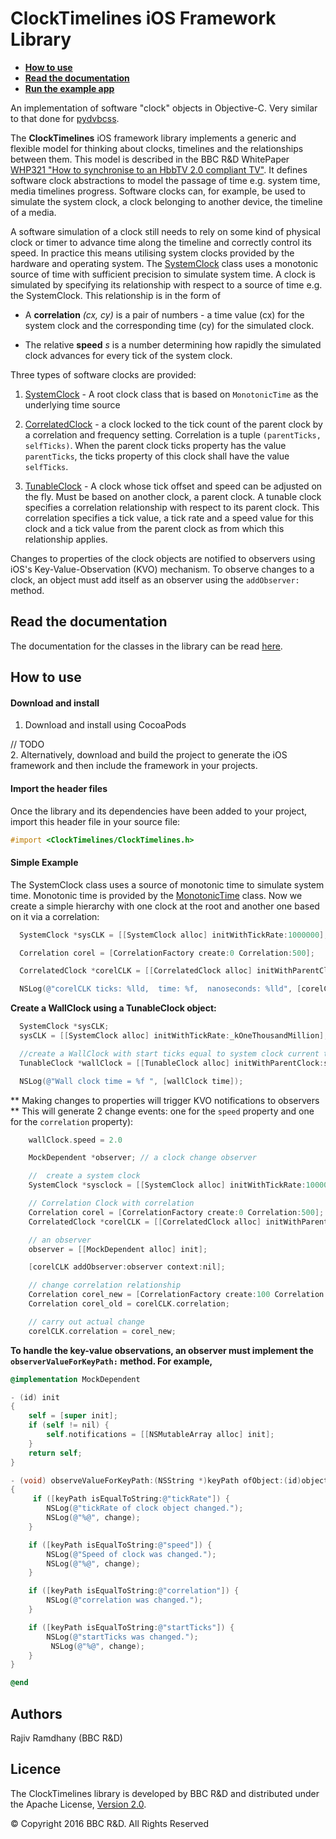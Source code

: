 # ClockTimelines iOS Framework Library


* **[How to use](#how-to-use)**
* **[Read the documentation](#read-the-documentation)**
* **[Run the example app](#run-the-example-app)**


An implementation of software "clock" objects in Objective-C. Very similar to that done for [pydvbcss](https://github.com/bbc/pydvbcss).

The **ClockTimelines** iOS framework library implements a generic and flexible model for thinking about clocks, timelines and the relationships between them. This model is described  in the BBC R&D WhitePaper [WHP321 "How to synchronise to an HbbTV 2.0 compliant TV"]().
It defines software clock abstractions to model the passage of time e.g. system time, media timelines progress.
Software clocks can, for example, be used to simulate the system clock, a clock belonging to another device, the timeline of a media.

A software simulation of a clock still needs to rely on some kind of physical clock or timer to advance time along the timeline and correctly control its speed. In practice this means utilising system clocks provided by the hardware and operating system. The [SystemClock](ClockTimelines/SystemClock.h) class uses a monotonic source of time with sufficient precision to simulate system time. A clock is simulated by specifying its relationship with respect to a source of time e.g. the SystemClock. This relationship is in the form of

* A **correlation** *(cx, cy)* is a pair of numbers - a time value (cx) for the system clock and the corresponding time (cy) for the simulated clock.

* The relative **speed** *s* is a number determining how rapidly the simulated clock advances for every tick of the system clock.

Three types of software clocks are provided:

1. [SystemClock](ClockTimelines/SystemClock.h) - A root clock class that is based on `MonotonicTime` as the underlying time source

2. [CorrelatedClock](ClockTimelines/CorrelatedClock.h) - a clock locked to the tick count of the parent clock by a correlation and frequency setting. Correlation is a tuple `(parentTicks, selfTicks)`. When the parent clock ticks property has the value `parentTicks`, the ticks property of this clock shall have the value `selfTicks`.

3. [TunableClock](ClockTimelines/CorrelatedClock.h) - A clock whose tick offset and speed can be adjusted on the fly.  Must be based on another clock, a parent clock. A tunable clock specifies a correlation relationship with respect to its parent clock. This correlation specifies a tick value, a tick rate and a speed value for this clock and a tick value from the parent clock as from which this relationship applies.

Changes to properties of the clock objects are notified to observers using iOS's Key-Value-Observation (KVO) mechanism. To observe changes to a clock, an object must add itself as an observer using the `addObserver:` method.


## Read the documentation
The documentation for the classes in the library can be read [here](index.html).

## How to use

#### Download and install
1.  Download and install using CocoaPods

// TODO  
2. Alternatively, download and build the project to generate the iOS framework and then include the framework in your projects.


#### Import the header files

Once the library and its dependencies have been added to your project, import this header file in your source file:

```objective-c
#import <ClockTimelines/ClockTimelines.h>
```

#### Simple Example
The SystemClock class uses a source of monotonic time to simulate system time. Monotonic time is provided by the [MonotonicTime](ClockTimelines/MonotonicTime.h) class.
Now we create a simple hierarchy with one clock at the root and another one based on it via a correlation:

```objective-c
  SystemClock *sysCLK = [[SystemClock alloc] initWithTickRate:1000000];

  Correlation corel = [CorrelationFactory create:0 Correlation:500];

  CorrelatedClock *corelCLK = [[CorrelatedClock alloc] initWithParentClock:sysCLK TickRate:1000 Correlation:&corel];

  NSLog(@"corelCLK ticks: %lld,  time: %f,  nanoseconds: %lld", [corelCLK ticks], [corelCLK time], [corelCLK nanoSeconds])

```

**Create a WallClock using a TunableClock object:**

```objective-c
  SystemClock *sysCLK;
  sysCLK = [[SystemClock alloc] initWithTickRate:_kOneThousandMillion];

  //create a WallClock with start ticks equal to system clock current ticks and same tick rate as the system clock.
  TunableClock *wallClock = [[TunableClock alloc] initWithParentClock:sysCLK TickRate:_kOneThousandMillion Ticks:[sysCLK ticks]];

  NSLog(@"Wall clock time = %f ", [wallClock time]);
```

** Making changes to properties will trigger KVO notifications to observers **
This will generate 2 change events: one for the `speed` property and one for the `correlation` property):

```objective-c
    wallClock.speed = 2.0

    MockDependent *observer; // a clock change observer

    //  create a system clock
    SystemClock *sysclock = [[SystemClock alloc] initWithTickRate:1000000];

    // Correlation Clock with correlation
    Correlation corel = [CorrelationFactory create:0 Correlation:500];
    CorrelatedClock *corelCLK = [[CorrelatedClock alloc] initWithParentClock:sysclock TickRate:1000 Correlation:&corel];

    // an observer
    observer = [[MockDependent alloc] init];

    [corelCLK addObserver:observer context:nil];

    // change correlation relationship
    Correlation corel_new = [CorrelationFactory create:100 Correlation:5000];
    Correlation corel_old = corelCLK.correlation;

    // carry out actual change
    corelCLK.correlation = corel_new;

```

**To handle the key-value observations, an observer must implement the `observerValueForKeyPath:` method. For example,**

``` objective-c
@implementation MockDependent

- (id) init
{
    self = [super init];
    if (self != nil) {
        self.notifications = [[NSMutableArray alloc] init];
    }
    return self;
}

- (void) observeValueForKeyPath:(NSString *)keyPath ofObject:(id)object change:(NSDictionary *)change context:(void *)context
{
     if ([keyPath isEqualToString:@"tickRate"]) {
        NSLog(@"tickRate of clock object changed.");
        NSLog(@"%@", change);
    }

    if ([keyPath isEqualToString:@"speed"]) {
        NSLog(@"Speed of clock was changed.");
        NSLog(@"%@", change);
    }

    if ([keyPath isEqualToString:@"correlation"]) {
        NSLog(@"correlation was changed.");
    }

    if ([keyPath isEqualToString:@"startTicks"]) {
        NSLog(@"startTicks was changed.");
         NSLog(@"%@", change);
    }
}

@end

```

## Authors

Rajiv Ramdhany (BBC R&D)

## Licence

The ClockTimelines library is developed by BBC R&D and distributed under the Apache License, [Version 2.0](http://www.apache.org/licenses/LICENSE-2.0).

© Copyright 2016 BBC R&D. All Rights Reserved
